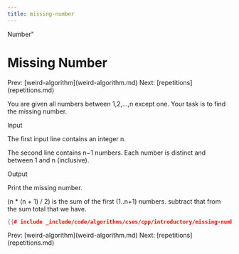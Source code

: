 ```yaml
---
title: missing-number
---
```


Number\"

# Missing Number

Prev: \[weird-algorithm](weird-algorithm.md) Next:
\[repetitions](repetitions.md)

You are given all numbers between 1,2,\...,n except one. Your task is to
find the missing number.

Input

The first input line contains an integer n.

The second line contains n−1 numbers. Each number is distinct and
between 1 and n (inclusive).

Output

Print the missing number.

(n \* (n + 1) / 2) is the sum of the first (1..n+1) numbers. subtract
that from the sum total that we have.

```cpp
{{# include _include/code/algorithms/cses/cpp/introductory/missing-number.cc }}
```

Prev: \[weird-algorithm](weird-algorithm.md) Next:
\[repetitions](repetitions.md)
